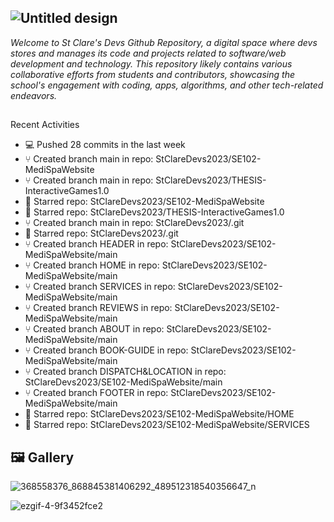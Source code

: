 ## ![Untitled design](https://github.com/StClareDevs2023/.github/assets/63950629/c89c9ca1-4ff5-40d3-a83f-697eb00dc77a)

_Welcome to St Clare's Devs Github Repository, a digital space where devs stores and manages its code and projects related to software/web development and technology. This repository likely contains various collaborative efforts from students and contributors, showcasing the school's engagement with coding, apps, algorithms, and other tech-related endeavors._

##
Recent Activities
- 💻 Pushed 28 commits in the last week
- ⑂ Created branch main in repo: StClareDevs2023/SE102-MediSpaWebsite
- ⑂ Created branch main in repo: StClareDevs2023/THESIS-InteractiveGames1.0
- 🌟 Starred repo: StClareDevs2023/SE102-MediSpaWebsite
- 🌟 Starred repo: StClareDevs2023/THESIS-InteractiveGames1.0
- ⑂ Created branch main in repo: StClareDevs2023/.git
- 🌟 Starred repo: StClareDevs2023/.git
- ⑂ Created branch HEADER in repo: StClareDevs2023/SE102-MediSpaWebsite/main
- ⑂ Created branch HOME in repo: StClareDevs2023/SE102-MediSpaWebsite/main
- ⑂ Created branch SERVICES in repo: StClareDevs2023/SE102-MediSpaWebsite/main
- ⑂ Created branch REVIEWS in repo: StClareDevs2023/SE102-MediSpaWebsite/main
- ⑂ Created branch ABOUT in repo: StClareDevs2023/SE102-MediSpaWebsite/main
- ⑂ Created branch BOOK-GUIDE in repo: StClareDevs2023/SE102-MediSpaWebsite/main
- ⑂ Created branch DISPATCH&LOCATION in repo: StClareDevs2023/SE102-MediSpaWebsite/main
- ⑂ Created branch FOOTER in repo: StClareDevs2023/SE102-MediSpaWebsite/main
- 🌟 Starred repo: StClareDevs2023/SE102-MediSpaWebsite/HOME
- 🌟 Starred repo: StClareDevs2023/SE102-MediSpaWebsite/SERVICES
##



## 🖼️ Gallery

![368558376_868845381406292_489512318540356647_n](https://github.com/StClareDevs2023/.github/assets/63950629/047485a9-a9cb-479d-8c72-8f2b37fe0ba2)

![ezgif-4-9f3452fce2](https://github.com/StClareDevs2023/.github/assets/63950629/6da8ddc5-42f5-44b7-9b2d-bfb370e708e5)
